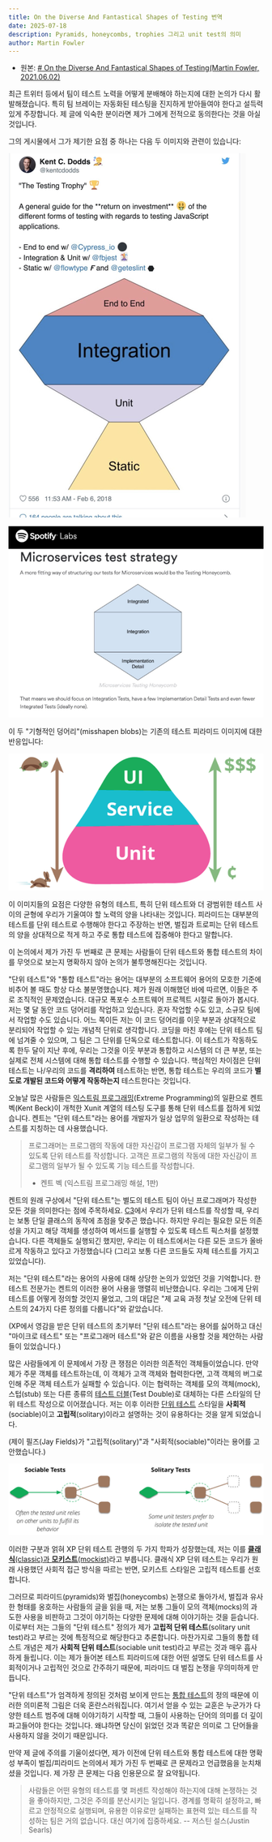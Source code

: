 ```yaml
---
title: On the Diverse And Fantastical Shapes of Testing 번역
date: 2025-07-18
description: Pyramids, honeycombs, trophies 그리고 unit test의 의미
author: Martin Fowler
---
```

- 원본: [# On the Diverse And Fantastical Shapes of Testing(Martin Fowler, 2021.06.02)](https://martinfowler.com/articles/2021-test-shapes.html)

최근 트위터 등에서 팀이 테스트 노력을 어떻게 분배해야 하는지에 대한 논의가 다시 활발해졌습니다. 특히 팀 브레이는 자동화된 테스팅을 진지하게 받아들여야 한다고 설득력 있게 주장합니다. 제 글에 익숙한 분이라면 제가 그에게 전적으로 동의한다는 것을 아실 것입니다.

그의 게시물에서 그가 제기한 요점 중 하나는 다음 두 이미지와 관련이 있습니다:

![](img/testing_trophy.png)

![](img/honeycomb.png)

이 두 "기형적인 덩어리"(misshapen blobs)는 기존의 테스트 피라미드 이미지에 대한 반응입니다: 

![](img/test_pyramid.png)

이 이미지들의 요점은 다양한 유형의 테스트, 특히 단위 테스트와 더 광범위한 테스트 사이의 균형에 우리가 기울여야 할 노력의 양을 나타내는 것입니다. 피라미드는 대부분의 테스트를 단위 테스트로 수행해야 한다고 주장하는 반면, 벌집과 트로피는 단위 테스트의 양을 상대적으로 적게 하고 주로 통합 테스트에 집중해야 한다고 말합니다.

이 논의에서 제가 가진 두 번째로 큰 문제는 사람들이 단위 테스트와 통합 테스트의 차이를 무엇으로 보는지 명확하지 않아 논의가 불투명해진다는 것입니다.

"단위 테스트"와 "통합 테스트"라는 용어는 대부분의 소프트웨어 용어의 모호한 기준에 비추어 볼 때도 항상 다소 불분명했습니다. 제가 원래 이해했던 바에 따르면, 이들은 주로 조직적인 문제였습니다. 대규모 폭포수 소프트웨어 프로젝트 시절로 돌아가 봅시다. 저는 몇 달 동안 코드 덩어리를 작업하고 있습니다. 혼자 작업할 수도 있고, 소규모 팀에서 작업할 수도 있습니다. 어느 쪽이든 저는 이 코드 덩어리를 이웃 부분과 상대적으로 분리되어 작업할 수 있는 개념적 단위로 생각합니다. 코딩을 마친 후에는 단위 테스트 팀에 넘겨줄 수 있으며, 그 팀은 그 단위를 단독으로 테스트합니다. 이 테스트가 작동하도록 한두 달이 지난 후에, 우리는 그것을 이웃 부분과 통합하고 시스템의 더 큰 부분, 또는 실제로 전체 시스템에 대해 통합 테스트를 수행할 수 있습니다. 핵심적인 차이점은 단위 테스트는 나/우리의 코드를 **격리하여** 테스트하는 반면, 통합 테스트는 우리의 코드가 **별도로 개발된 코드와 어떻게 작동하는지** 테스트한다는 것입니다.

오늘날 많은 사람들은 [익스트림 프로그래밍](https://martinfowler.com/bliki/ExtremeProgramming.html)(Extreme Programming)의 일환으로 켄트 벡(Kent Beck)이 개척한 Xunit 계열의 테스팅 도구를 통해 단위 테스트를 접하게 되었습니다. 켄트는 "단위 테스트"라는 용어를 개발자가 일상 업무의 일환으로 작성하는 테스트를 지칭하는 데 사용했습니다. 

> 프로그래머는 프로그램의 작동에 대한 자신감이 프로그램 자체의 일부가 될 수 있도록 단위 테스트를 작성합니다. 고객은 프로그램의 작동에 대한 자신감이 프로그램의 일부가 될 수 있도록 기능 테스트를 작성합니다.   
> - 켄트 벡 (익스트림 프로그래밍 해설, 1판)

켄트의 원래 구상에서 "단위 테스트"는 별도의 테스트 팀이 아닌 프로그래머가 작성한 모든 것을 의미한다는 점에 주목하세요. [C3](https://martinfowler.com/bliki/C3.html)에서 우리가 단위 테스트를 작성할 때, 우리는 보통 단일 클래스의 동작에 초점을 맞추곤 했습니다. 하지만 우리는 필요한 모든 의존성을 가지고 해당 객체를 생성하여 메서드를 실행할 수 있도록 테스트 픽스처를 설정했습니다. 다른 객체들도 실행되긴 했지만, 우리는 이 테스트에서는 다른 모든 코드가 올바르게 작동하고 있다고 가정했습니다 (그리고 보통 다른 코드들도 자체 테스트를 가지고 있었습니다).

저는 "단위 테스트"라는 용어의 사용에 대해 상당한 논의가 있었던 것을 기억합니다. 한 테스트 전문가는 켄트의 이러한 용어 사용을 맹렬히 비난했습니다. 우리는 그에게 단위 테스트를 어떻게 정의할 것인지 물었고, 그의 대답은 "제 교육 과정 첫날 오전에 단위 테스트의 24가지 다른 정의를 다룹니다"와 같았습니다. 

(XP에서 영감을 받은 단위 테스트의 초기부터 "단위 테스트"라는 용어를 싫어하고 대신 "마이크로 테스트" 또는 "프로그래머 테스트"와 같은 이름을 사용할 것을 제안하는 사람들이 있었습니다.)

많은 사람들에게 이 문제에서 가장 큰 쟁점은 이러한 의존적인 객체들이었습니다. 만약 제가 주문 객체를 테스트하는데, 이 객체가 고객 객체와 협력한다면, 고객 객체의 버그로 인해 주문 객체 테스트가 실패할 수 있습니다. 이는 협력하는 객체를 모의 객체(mock), 스텁(stub) 또는 다른 종류의 [테스트 더블](https://martinfowler.com/bliki/TestDouble.html)(Test Double)로 대체하는 다른 스타일의 단위 테스트 작성으로 이어졌습니다. 저는 이후 이러한 [단위 테스트](https://martinfowler.com/bliki/UnitTest.html) 스타일을 **사회적**(sociable)이고 **고립적**(solitary)이라고 설명하는 것이 유용하다는 것을 알게 되었습니다.

(제이 필즈(Jay Fields)가 "고립적(solitary)"과 "사회적(sociable)"이라는 용어를 고안했습니다.)

![](img/sociable_solitary.png)

이러한 구분과 얽혀 XP 단위 테스트 관행의 두 가지 학파가 성장했는데, 저는 이를 [**클래식**(classic)과 **모키스트**(mockist)](https://martinfowler.com/articles/mocksArentStubs.html)라고 부릅니다. 클래식 XP 단위 테스트는 우리가 원래 사용했던 사회적 접근 방식을 따르는 반면, 모키스트 스타일은 고립적 테스트를 선호합니다.

그러므로 피라미드(pyramids)와 벌집(honeycombs) 논쟁으로 돌아가서, 벌집과 유사한 형태를 옹호하는 사람들의 글을 읽을 때, 저는 보통 그들이 모의 객체(mocks)의 과도한 사용을 비판하고 그것이 야기하는 다양한 문제에 대해 이야기하는 것을 듣습니다. 이로부터 저는 그들의 "단위 테스트" 정의가 제가 **고립적 단위 테스트**(solitary unit test)라고 부르는 것에 특정적으로 해당한다고 추론합니다. 마찬가지로 그들의 통합 테스트 개념은 제가 **사회적 단위 테스트**(sociable unit test)라고 부르는 것과 매우 흡사하게 들립니다. 이는 제가 들어본 테스트 피라미드에 대한 어떤 설명도 단위 테스트를 사회적이거나 고립적인 것으로 간주하기 때문에, 피라미드 대 벌집 논쟁을 무의미하게 만듭니다.

"단위 테스트"가 엄격하게 정의된 것처럼 보이게 만드는 [통합 테스트](https://martinfowler.com/bliki/IntegrationTest.html)의 정의 때문에 이러한 의미론적 그림은 더욱 혼란스러워집니다. 여기서 얻을 수 있는 교훈은 누군가가 다양한 테스트 범주에 대해 이야기하기 시작할 때, 그들이 사용하는 단어의 의미를 더 깊이 파고들어야 한다는 것입니다. 왜냐하면 당신이 읽었던 것과 똑같은 의미로 그 단어들을 사용하지 않을 것이기 때문입니다.

만약 제 글에 주의를 기울이셨다면, 제가 이전에 단위 테스트와 통합 테스트에 대한 명확성 부족이 벌집/피라미드 논의에서 제가 가진 두 번째로 큰 문제라고 언급했음을 눈치채셨을 것입니다. 제 가장 큰 문제는 다음 인용문으로 잘 요약됩니다.

> 사람들은 어떤 유형의 테스트를 몇 퍼센트 작성해야 하는지에 대해 논쟁하는 것을 좋아하지만, 그것은 주의를 분산시키는 일입니다. 경계를 명확히 설정하고, 빠르고 안정적으로 실행되며, 유용한 이유로만 실패하는 표현력 있는 테스트를 작성하는 팀은 거의 없습니다. 대신 여기에 집중하세요. -- 저스틴 설스(Justin Searls)

